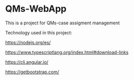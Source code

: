 # QMs-WebApp
This is a project for QMs-case assigment management

Technology used in this project:



https://nodejs.org/es/


https://www.typescriptlang.org/index.html#download-links



https://cli.angular.io/


https://getbootstrap.com/
